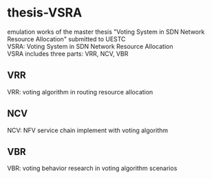# thesis-VSRA
emulation works of the master thesis "Voting System in SDN Network Resource Allocation" submitted to UESTC  
VSRA: Voting System in SDN Network Resource Allocation  
VSRA includes three parts: VRR, NCV, VBR  
## VRR
VRR: voting algorithm in routing resource allocation  
## NCV
NCV: NFV service chain implement with voting algorithm  
## VBR
VBR: voting behavior research in voting algorithm scenarios  
